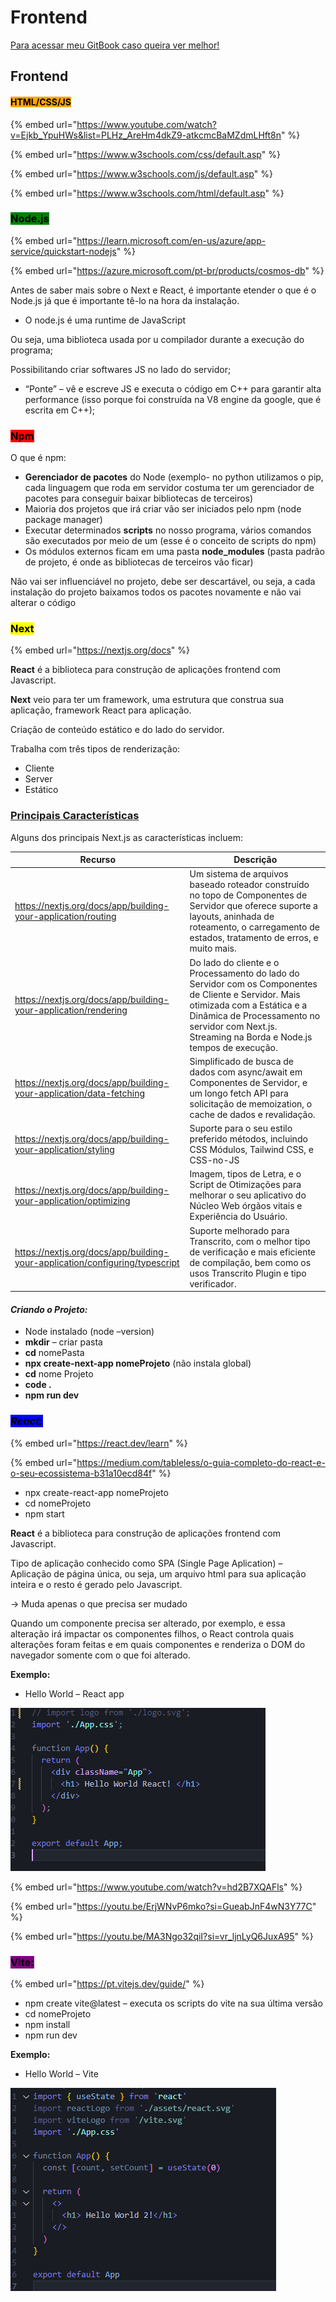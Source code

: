 # Frontend

[Para acessar meu GitBook caso queira ver melhor!](https://julinha.gitbook.io/frontend/)

## Frontend

#### <mark style="background-color:orange;">**HTML/CSS/JS**</mark>

{% embed url="https://www.youtube.com/watch?v=Ejkb_YpuHWs&list=PLHz_AreHm4dkZ9-atkcmcBaMZdmLHft8n" %}

{% embed url="https://www.w3schools.com/css/default.asp" %}

{% embed url="https://www.w3schools.com/js/default.asp" %}

{% embed url="https://www.w3schools.com/html/default.asp" %}

### <mark style="background-color:green;">Node.js</mark>

{% embed url="https://learn.microsoft.com/en-us/azure/app-service/quickstart-nodejs" %}

{% embed url="https://azure.microsoft.com/pt-br/products/cosmos-db" %}

Antes de saber mais sobre o Next e React, é importante etender o que é o Node.js já que é importante tê-lo na hora da instalação.

* O node.js é uma runtime de JavaScript

Ou seja, uma biblioteca usada por u compilador durante a execução do programa;

Possibilitando criar softwares JS no lado do servidor;

* “Ponte” – vê e escreve JS e executa o código em C++ para garantir alta performance (isso porque foi construída na V8 engine da google, que é escrita em C++);

### <mark style="background-color:red;">Npm</mark>

O que é npm:

* **Gerenciador de pacotes** do Node (exemplo- no python utilizamos o pip, cada linguagem que roda em servidor costuma ter um gerenciador de pacotes para conseguir baixar bibliotecas de terceiros)
* Maioria dos projetos que irá criar vão ser iniciados pelo npm (node package manager)
* Executar determinados **scripts** no nosso programa, vários comandos são executados por meio de um (esse é o conceito de scripts do npm)
* Os módulos externos ficam em uma pasta **node\_modules** (pasta padrão de projeto, é onde as bibliotecas de terceiros vão ficar)

Não vai ser influenciável no projeto, debe ser descartável, ou seja, a cada instalação do projeto baixamos todos os pacotes novamente e não vai alterar o código

### <mark style="background-color:yellow;">Next</mark>

{% embed url="https://nextjs.org/docs" %}

**React** é a biblioteca para construção de aplicações frontend com Javascript.

**Next** veio para ter um framework, uma estrutura que construa sua aplicação, framework React para aplicação.

Criação de conteúdo estático e do lado do servidor.

Trabalha com três tipos de renderização:

* Cliente
* Server
* Estático

### [**Principais Características**](https://nextjs.org/docs#main-features)

Alguns dos principais Next.js as características incluem:

| Recurso                                                                      | Descrição                                                                                                                                                                                                                                |
| ---------------------------------------------------------------------------- | ---------------------------------------------------------------------------------------------------------------------------------------------------------------------------------------------------------------------------------------- |
| https://nextjs.org/docs/app/building-your-application/routing                | Um sistema de arquivos baseado roteador construído no topo de Componentes de Servidor que oferece suporte a layouts, aninhada de roteamento, o carregamento de estados, tratamento de erros, e muito mais.                               |
| https://nextjs.org/docs/app/building-your-application/rendering              | Do lado do cliente e o Processamento do lado do Servidor com os Componentes de Cliente e Servidor. Mais otimizada com a Estática e a Dinâmica de Processamento no servidor com Next.js. Streaming na Borda e Node.js tempos de execução. |
| https://nextjs.org/docs/app/building-your-application/data-fetching          | Simplificado de busca de dados com async/await em Componentes de Servidor, e um longo fetch API para solicitação de memoization, o cache de dados e revalidação.                                                                         |
| https://nextjs.org/docs/app/building-your-application/styling                | Suporte para o seu estilo preferido métodos, incluindo CSS Módulos, Tailwind CSS, e CSS-no-JS                                                                                                                                            |
| https://nextjs.org/docs/app/building-your-application/optimizing             | Imagem, tipos de Letra, e o Script de Otimizações para melhorar o seu aplicativo do Núcleo Web órgãos vitais e Experiência do Usuário.                                                                                                   |
| https://nextjs.org/docs/app/building-your-application/configuring/typescript | Suporte melhorado para Transcrito, com o melhor tipo de verificação e mais eficiente de compilação, bem como os usos Transcrito Plugin e tipo verificador.                                                                               |

#### _**Criando o Projeto:**_

* Node instalado (node –version)
* **mkdir** – criar pasta
* **cd** nomePasta
* **npx create-next-app nomeProjeto** (não instala global)
* **cd** nome Projeto
* **code .**
* **npm run dev**

### _<mark style="background-color:blue;">**React:**</mark>_

{% embed url="https://react.dev/learn" %}

{% embed url="https://medium.com/tableless/o-guia-completo-do-react-e-o-seu-ecossistema-b31a10ecd84f" %}

* npx create-react-app nomeProjeto
* cd nomeProjeto
* npm start

**React** é a biblioteca para construção de aplicações frontend com Javascript.

Tipo de aplicação conhecido como SPA (Single Page Aplication) – Aplicação de página única, ou seja, um arquivo html para sua aplicação inteira e o resto é gerado pelo Javascript.

→ Muda apenas o que precisa ser mudado

Quando um componente precisa ser alterado, por exemplo, e essa alteração irá impactar os componentes filhos, o React controla quais alterações foram feitas e em quais componentes e renderiza o DOM do navegador somente com o que foi alterado.



**Exemplo:**

* Hello World – React app

![](.gitbook/assets/hr.png)

{% embed url="https://www.youtube.com/watch?v=hd2B7XQAFls" %}

{% embed url="https://youtu.be/ErjWNvP6mko?si=GueabJnF4wN3Y77C" %}

{% embed url="https://youtu.be/MA3Ngo32qiI?si=vr_ljnLyQ6JuxA95" %}

### <mark style="background-color:purple;">Vite:</mark>

{% embed url="https://pt.vitejs.dev/guide/" %}

* npm create vite@latest – executa os scripts do vite na sua última versão
* cd nomeProjeto
* npm install
* npm run dev

**Exemplo:**

* Hello World – Vite

![](.gitbook/assets/hv.png)
